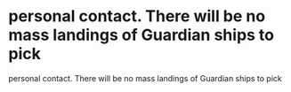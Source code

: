 # personal contact. There will be no mass landings of Guardian ships to pick

personal contact. There will be no mass landings of Guardian ships to pick